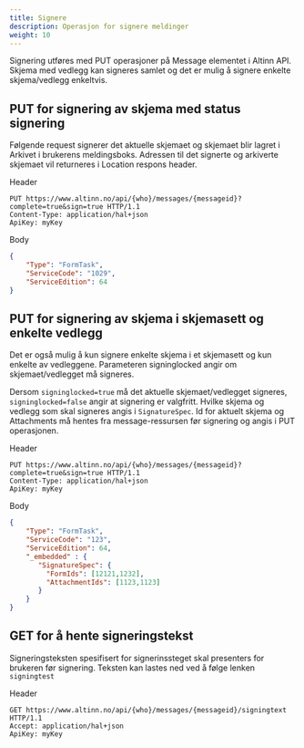 ```yaml
---
title: Signere
description: Operasjon for signere meldinger
weight: 10
---
```


Signering utføres med PUT operasjoner på Message elementet i Altinn API.  
Skjema med vedlegg kan signeres samlet og det er mulig å signere enkelte skjema/vedlegg enkeltvis.

## PUT for signering av skjema med status signering

Følgende request signerer det aktuelle skjemaet og skjemaet blir lagret i Arkivet i brukerens meldingsboks.
Adressen til det signerte og arkiverte skjemaet vil returneres i Location respons header.
 
Header
```HTTP
PUT https://www.altinn.no/api/{who}/messages/{messageid}?complete=true&sign=true HTTP/1.1
Content-Type: application/hal+json
ApiKey: myKey
```

Body
```JSON
{
    "Type": "FormTask",
    "ServiceCode": "1029",
    "ServiceEdition": 64
}
```

## PUT for signering av skjema i skjemasett og enkelte vedlegg
Det er også mulig å kun signere enkelte skjema i et skjemasett og kun enkelte av vedleggene.
Parameteren signinglocked angir om skjemaet/vedlegget må signeres.

Dersom `signinglocked=true` må det aktuelle skjemaet/vedlegget signeres, `signinglocked=false` angir at signering er valgfritt.
Hvilke skjema og vedlegg som skal signeres angis i `SignatureSpec`. Id for aktuelt skjema og Attachments må hentes fra message-ressursen
før signering og angis i PUT operasjonen.

Header
```HTTP
PUT https://www.altinn.no/api/{who}/messages/{messageid}?complete=true&sign=true HTTP/1.1
Content-Type: application/hal+json
ApiKey: myKey
```

Body 
```JSON
{
    "Type": "FormTask",
    "ServiceCode": "123",
    "ServiceEdition": 64,
    "_embedded" : {
       "SignatureSpec": {
         "FormIds": [12121,1232],
         "AttachmentIds": [1123,1123]
       }
    }
}
```

## GET for å hente signeringstekst
Signeringsteksten spesifisert for signerinssteget skal presenters for brukeren før signering.
Teksten kan lastes ned ved å følge lenken `signingtest` 

Header
```HTTP
GET https://www.altinn.no/api/{who}/messages/{messageid}/signingtext HTTP/1.1
Accept: application/hal+json
ApiKey: myKey
```
